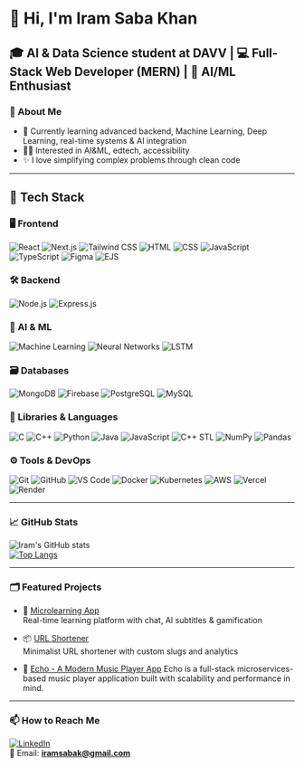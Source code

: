 # 👋 Hi, I'm Iram Saba Khan

🎓  AI & Data Science student at DAVV | 💻 Full-Stack Web Developer (MERN) | 🤖 AI/ML Enthusiast  
---
<!-- 
### 🌐 Portfolio

Visit my personal portfolio: [iram.live]()
  
---
-->
### 🧠 About Me

- 🌱 Currently learning advanced backend, Machine Learning, Deep Learning, real-time systems & AI integration  
- 🧑‍🏫 Interested in AI&ML, edtech, accessibility
- ✨ I love simplifying complex problems through clean code

---
<!-- 

##  Badges

[![An image of @iramsk02's Holopin badges, which is a link to view their full Holopin profile](https://holopin.me/iramsk02)](https://holopin.io/@iramsk02)
---
-->


## 🔧 Tech Stack

### 🖥️ Frontend  
![React](https://img.shields.io/badge/-React-black?logo=react&style=flat)
![Next.js](https://img.shields.io/badge/-Next.js-black?logo=next.js&style=flat)
![Tailwind CSS](https://img.shields.io/badge/-Tailwind%20CSS-black?logo=tailwind-css&style=flat)
![HTML](https://img.shields.io/badge/-HTML5-black?logo=html5&style=flat)
![CSS](https://img.shields.io/badge/-CSS3-1572B6?logo=css3&style=flat)
![JavaScript](https://img.shields.io/badge/-JavaScript-black?logo=javascript&style=flat)
![TypeScript](https://img.shields.io/badge/-TypeScript-black?logo=typescript&style=flat)
![Figma](https://img.shields.io/badge/-Figma-black?logo=figma&style=flat)
![EJS](https://img.shields.io/badge/-EJS-black?logo=ejs&style=flat)

### 🛠️ Backend  
![Node.js](https://img.shields.io/badge/-Node.js-black?logo=node.js&style=flat)
![Express.js](https://img.shields.io/badge/-Express.js-black?logo=express&style=flat)  

### 🧠 AI & ML  
![Machine Learning](https://img.shields.io/badge/-Machine%20Learning-102A43?style=flat)
![Neural Networks](https://img.shields.io/badge/-Neural%20Networks-6A1B9A?style=flat)
![LSTM](https://img.shields.io/badge/-LSTM-0F9D58?style=flat)

### 🗃️ Databases  
![MongoDB](https://img.shields.io/badge/-MongoDB-black?logo=mongodb&style=flat)
![Firebase](https://img.shields.io/badge/-Firebase-FFCA28?logo=firebase&style=flat)
![PostgreSQL](https://img.shields.io/badge/-PostgreSQL-black?logo=postgresql&style=flat)
![MySQL](https://img.shields.io/badge/-MySQL-black?logo=mysql&style=flat)

### 🧪 Libraries & Languages  
![C](https://img.shields.io/badge/-C-00599C?logo=c&style=flat)
![C++](https://img.shields.io/badge/-C++-00599C?logo=c%2b%2b&style=flat)
![Python](https://img.shields.io/badge/-Python-3776AB?logo=python&style=flat)
![Java](https://img.shields.io/badge/-Java-007396?logo=java&style=flat)
![JavaScript](https://img.shields.io/badge/-JavaScript-007396?logo=java&style=flat)
![C++ STL](https://img.shields.io/badge/-C++%20STL-blue?style=flat)
![NumPy](https://img.shields.io/badge/-NumPy-013243?logo=numpy&style=flat)
![Pandas](https://img.shields.io/badge/-Pandas-150458?logo=pandas&style=flat)

### ⚙️ Tools & DevOps  
![Git](https://img.shields.io/badge/-Git-black?logo=git&style=flat)
![GitHub](https://img.shields.io/badge/-GitHub-181717?logo=github&style=flat)
![VS Code](https://img.shields.io/badge/-VS%20Code-007ACC?logo=visual-studio-code&style=flat)
![Docker](https://img.shields.io/badge/-Docker-black?logo=docker&style=flat)
![Kubernetes](https://img.shields.io/badge/-Kubernetes-black?logo=kubernetes&style=flat)
![AWS](https://img.shields.io/badge/-AWS-232F3E?logo=amazon-aws&style=flat)
![Vercel](https://img.shields.io/badge/-Vercel-black?logo=vercel&style=flat)
![Render](https://img.shields.io/badge/-Render-46E3B7?logo=render&style=flat)

---

### 📈 GitHub Stats

![Iram's GitHub stats](https://github-readme-stats.vercel.app/api?username=iramsk02&show_icons=true&theme=tokyonight&hide=issues)  
[![Top Langs](https://github-readme-stats.vercel.app/api/top-langs/?username=iramsk02&layout=compact&theme=tokyonight)](https://github.com/anuraghazra/github-readme-stats)

---


### 🗂️ Featured Projects

- 🧠 [Microlearning App](https://mindsparkfrontend.onrender.com)  
  Real-time learning platform with chat, AI subtitles & gamification
<!-- 
- 🔐 [Auth System](https://github.com/yourusername/auth-app)  
  Secure authentication using React, Express, MongoDB & JWT
  -->
- 📦 [URL Shortener](https://myurlshortner-pogo.onrender.com/)  
  Minimalist URL shortener with custom slugs and analytics

- 🎵 [Echo - A Modern Music Player App](https://echo-ac9f.onrender.com)
Echo is a full-stack microservices-based music player application built with scalability and performance in mind.


---

### 📫 How to Reach Me

[![LinkedIn](https://img.shields.io/badge/-LinkedIn-blue?logo=linkedin&style=flat)](https://linkedin.com/in/iram-saba-k-451712296)  
📧 Email: **iramsabak@gmail.com**


